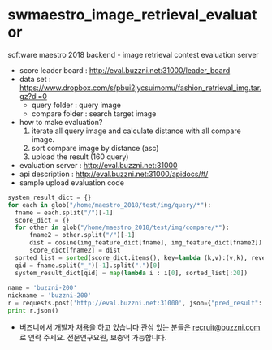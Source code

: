 # swmaestro_image_retrieval_evaluator
software maestro 2018 backend - image retrieval contest evaluation server
 * score leader board : http://eval.buzzni.net:31000/leader_board
 * data set : https://www.dropbox.com/s/pbui2jycsuimomu/fashion_retrieval_img.tar.gz?dl=0
    * query folder : query image
    * compare folder : search target image 
 * how to make evaluation? 
    1. iterate all query image and calculate distance with all compare image.
    2. sort compare image by distance (asc)
    3. upload the result (160 query)    
 * evaluation server : http://eval.buzzni.net:31000
 * api description : http://eval.buzzni.net:31000/apidocs/#/  
 * sample upload evaluation code
  ```python
system_result_dict = {}
for each in glob("/home/maestro_2018/test/img/query/*"):
    fname = each.split("/")[-1]
    score_dict = {}
    for other in glob("/home/maestro_2018/test/img/compare/*"):
        fname2 = other.split("/")[-1]
        dist = cosine(img_feature_dict[fname], img_feature_dict[fname2])
        score_dict[fname2] = dist
    sorted_list = sorted(score_dict.items(), key=lambda (k,v):(v,k), reverse=False)
    qid = fname.split("_")[-1].split(".")[0]
    system_result_dict[qid] = map(lambda i : i[0], sorted_list[:20])
          
name = 'buzzni-200'
nickname = 'buzzni-200'
r = requests.post('http://eval.buzzni.net:31000', json={"pred_result": system_result_dict,'name':name, 'nickname':nickname})
print r.json()
```  
 * 버즈니에서 개발자 채용을 하고 있습니다 관심 있는 분들은 recruit@buzzni.com 로 연락 주세요. 전문연구요원, 보충역 가능합니다.